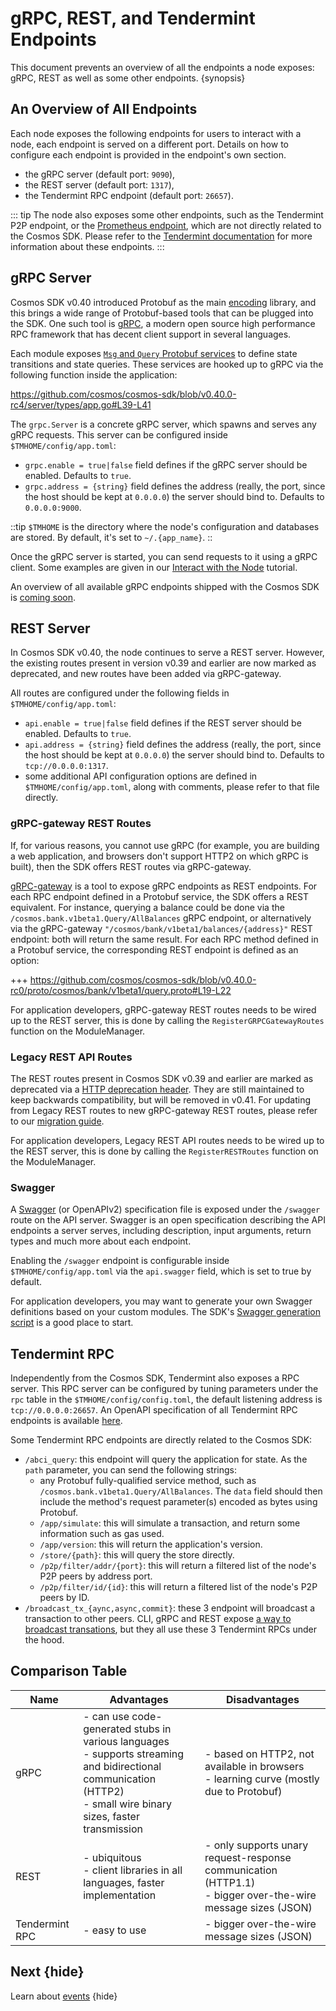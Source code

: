 <!--
order: 7
-->

# gRPC, REST, and Tendermint Endpoints

This document prevents an overview of all the endpoints a node exposes: gRPC, REST as well as some other endpoints. {synopsis}

## An Overview of All Endpoints

Each node exposes the following endpoints for users to interact with a node, each endpoint is served on a different port. Details on how to configure each endpoint is provided in the endpoint's own section.

- the gRPC server (default port: `9090`),
- the REST server (default port: `1317`),
- the Tendermint RPC endpoint (default port: `26657`).

::: tip
The node also exposes some other endpoints, such as the Tendermint P2P endpoint, or the [Prometheus endpoint](https://docs.tendermint.com/master/nodes/metrics.html#metrics), which are not directly related to the Cosmos SDK. Please refer to the [Tendermint documentation](https://docs.tendermint.com/master/tendermint-core/using-tendermint.html#configuration) for more information about these endpoints.
:::

## gRPC Server

Cosmos SDK v0.40 introduced Protobuf as the main [encoding](./encoding) library, and this brings a wide range of Protobuf-based tools that can be plugged into the SDK. One such tool is [gRPC](https://grpc.io), a modern open source high performance RPC framework that has decent client support in several languages.

Each module exposes [`Msg` and `Query` Protobuf services](../building-modules/messages-and-queries.md) to define state transitions and state queries. These services are hooked up to gRPC via the following function inside the application:

https://github.com/cosmos/cosmos-sdk/blob/v0.40.0-rc4/server/types/app.go#L39-L41

The `grpc.Server` is a concrete gRPC server, which spawns and serves any gRPC requests. This server can be configured inside `$TMHOME/config/app.toml`:

- `grpc.enable = true|false` field defines if the gRPC server should be enabled. Defaults to `true`.
- `grpc.address = {string}` field defines the address (really, the port, since the host should be kept at `0.0.0.0`) the server should bind to. Defaults to `0.0.0.0:9000`.

::tip
`$TMHOME` is the directory where the node's configuration and databases are stored. By default, it's set to `~/.{app_name}`.
::

Once the gRPC server is started, you can send requests to it using a gRPC client. Some examples are given in our [Interact with the Node](../run-node/interact-node.md#using-grpc) tutorial.

An overview of all available gRPC endpoints shipped with the Cosmos SDK is [coming soon](https://github.com/cosmos/cosmos-sdk/issues/7786).

## REST Server

In Cosmos SDK v0.40, the node continues to serve a REST server. However, the existing routes present in version v0.39 and earlier are now marked as deprecated, and new routes have been added via gRPC-gateway.

All routes are configured under the following fields in `$TMHOME/config/app.toml`:

- `api.enable = true|false` field defines if the REST server should be enabled. Defaults to `true`.
- `api.address = {string}` field defines the address (really, the port, since the host should be kept at `0.0.0.0`) the server should bind to. Defaults to `tcp://0.0.0.0:1317`.
- some additional API configuration options are defined in `$TMHOME/config/app.toml`, along with comments, please refer to that file directly.

### gRPC-gateway REST Routes

If, for various reasons, you cannot use gRPC (for example, you are building a web application, and browsers don't support HTTP2 on which gRPC is built), then the SDK offers REST routes via gRPC-gateway.

[gRPC-gateway](https://grpc-ecosystem.github.io/grpc-gateway/) is a tool to expose gRPC endpoints as REST endpoints. For each RPC endpoint defined in a Protobuf service, the SDK offers a REST equivalent. For instance, querying a balance could be done via the `/cosmos.bank.v1beta1.Query/AllBalances` gRPC endpoint, or alternatively via the gRPC-gateway `"/cosmos/bank/v1beta1/balances/{address}"` REST endpoint: both will return the same result. For each RPC method defined in a Protobuf service, the corresponding REST endpoint is defined as an option:

+++ https://github.com/cosmos/cosmos-sdk/blob/v0.40.0-rc0/proto/cosmos/bank/v1beta1/query.proto#L19-L22

For application developers, gRPC-gateway REST routes needs to be wired up to the REST server, this is done by calling the `RegisterGRPCGatewayRoutes` function on the ModuleManager.

### Legacy REST API Routes

The REST routes present in Cosmos SDK v0.39 and earlier are marked as deprecated via a [HTTP deprecation header](https://tools.ietf.org/id/draft-dalal-deprecation-header-01.html). They are still maintained to keep backwards compatibility, but will be removed in v0.41. For updating from Legacy REST routes to new gRPC-gateway REST routes, please refer to our [migration guide](../migrations/rest.md).

For application developers, Legacy REST API routes needs to be wired up to the REST server, this is done by calling the `RegisterRESTRoutes` function on the ModuleManager.

### Swagger

A [Swagger](https://swagger.io/) (or OpenAPIv2) specification file is exposed under the `/swagger` route on the API server. Swagger is an open specification describing the API endpoints a server serves, including description, input arguments, return types and much more about each endpoint.

Enabling the `/swagger` endpoint is configurable inside `$TMHOME/config/app.toml` via the `api.swagger` field, which is set to true by default.

For application developers, you may want to generate your own Swagger definitions based on your custom modules. The SDK's [Swagger generation script](https://github.com/cosmos/cosmos-sdk/blob/v0.40.0-rc4/scripts/protoc-swagger-gen.sh) is a good place to start.

## Tendermint RPC

Independently from the Cosmos SDK, Tendermint also exposes a RPC server. This RPC server can be configured by tuning parameters under the `rpc` table in the `$TMHOME/config/config.toml`, the default listening address is `tcp://0.0.0.0:26657`. An OpenAPI specification of all Tendermint RPC endpoints is available [here](https://docs.tendermint.com/master/rpc/).

Some Tendermint RPC endpoints are directly related to the Cosmos SDK:

- `/abci_query`: this endpoint will query the application for state. As the `path` parameter, you can send the following strings:
  - any Protobuf fully-qualified service method, such as `/cosmos.bank.v1beta1.Query/AllBalances`. The `data` field should then include the method's request parameter(s) encoded as bytes using Protobuf.
  - `/app/simulate`: this will simulate a transaction, and return some information such as gas used.
  - `/app/version`: this will return the application's version.
  - `/store/{path}`: this will query the store directly.
  - `/p2p/filter/addr/{port}`: this will return a filtered list of the node's P2P peers by address port.
  - `/p2p/filter/id/{id}`: this will return a filtered list of the node's P2P peers by ID.
- `/broadcast_tx_{aync,async,commit}`: these 3 endpoint will broadcast a transaction to other peers. CLI, gRPC and REST expose [a way to broadcast transations](./transactions.md#broadcasting-the-transaction), but they all use these 3 Tendermint RPCs under the hood.

## Comparison Table

| Name           | Advantages                                                                                                                                                            | Disadvantages                                                                                                 |
| -------------- | --------------------------------------------------------------------------------------------------------------------------------------------------------------------- | ------------------------------------------------------------------------------------------------------------- |
| gRPC           | - can use code-generated stubs in various languages<br>- supports streaming and bidirectional communication (HTTP2)<br>- small wire binary sizes, faster transmission | - based on HTTP2, not available in browsers<br>- learning curve (mostly due to Protobuf)                      |
| REST           | - ubiquitous<br>- client libraries in all languages, faster implementation<br>                                                                                        | - only supports unary request-response communication (HTTP1.1)<br>- bigger over-the-wire message sizes (JSON) |
| Tendermint RPC | - easy to use                                                                                                                                                         | - bigger over-the-wire message sizes (JSON)                                                                   |

## Next {hide}

Learn about [events](./events.md) {hide}
